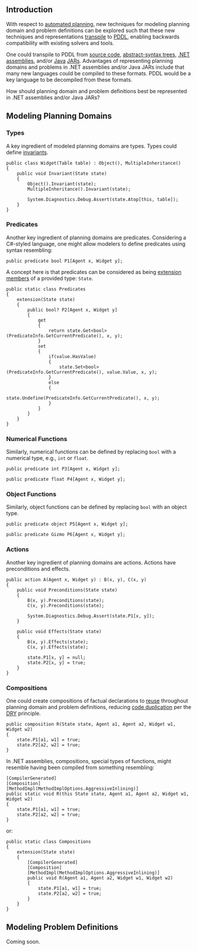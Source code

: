 ## Introduction

With respect to [automated planning](https://en.wikipedia.org/wiki/Automated_planning_and_scheduling), new techniques for modeling planning domain and problem definitions can be explored such that these new techniques and representations [transpile](https://en.wikipedia.org/wiki/Source-to-source_compiler) to [PDDL](https://en.wikipedia.org/wiki/PDDL), enabling backwards compatibility with existing solvers and tools.

One could transpile to PDDL from [source code](https://en.wikipedia.org/wiki/Source_code), [abstract-syntax trees](https://en.wikipedia.org/wiki/Abstract_syntax_tree), [.NET](https://en.wikipedia.org/wiki/.NET_Framework) [assemblies](https://en.wikipedia.org/wiki/Assembly_(CLI)), and/or [Java](https://en.wikipedia.org/wiki/Java_(programming_language)) [JARs](https://en.wikipedia.org/wiki/JAR_(file_format)). Advantages of representing planning domains and problems in .NET assemblies and/or Java JARs include that many new languages could be compiled to these formats. PDDL would be a key language to be decompiled from these formats.

How should planning domain and problem definitions best be represented in .NET assemblies and/or Java JARs?

## Modeling Planning Domains

### Types

A key ingredient of modeled planning domains are types. Types could define [invariants](https://en.wikipedia.org/wiki/Invariant_(mathematics)#Invariants_in_computer_science).

```
public class Widget(Table table) : Object(), MultipleInheritance()
{
    public void Invariant(State state)
    {
        Object().Invariant(state);
        MultipleInheritance().Invariant(state);

        System.Diagnostics.Debug.Assert(state.Atop[this, table]);
    }
}
```

### Predicates

Another key ingredient of planning domains are predicates. Considering a C#-styled language, one might allow modelers to define predicates using syntax resembling:

```
public predicate bool P1[Agent x, Widget y];
```

A concept here is that predicates can be considered as being [extension members](https://devblogs.microsoft.com/dotnet/csharp-exploring-extension-members/) of a provided type: `State`.

```
public static class Predicates
{
    extension(State state)
    {
        public bool? P2[Agent x, Widget y]
        {
            get
            {
                return state.Get<bool>(PredicateInfo.GetCurrentPredicate(), x, y);
            }
            set
            {
                if(value.HasValue)
                {
                    state.Set<bool>(PredicateInfo.GetCurrentPredicate(), value.Value, x, y);
                }
                else
                {
                    state.Undefine(PredicateInfo.GetCurrentPredicate(), x, y);
                }
            }
        }
    }
}
```

### Numerical Functions

Similarly, numerical functions can be defined by replacing `bool` with a numerical type, e.g., `int` or `float`.

```
public predicate int P3[Agent x, Widget y];
```
```
public predicate float P4[Agent x, Widget y];
```

### Object Functions

Similarly, object functions can be defined by replacing `bool` with an object type.

```
public predicate object P5[Agent x, Widget y];
```
```
public predicate Gizmo P6[Agent x, Widget y];
```

### Actions

Another key ingredient of planning domains are actions. Actions have preconditions and effects.

```
public action A(Agent x, Widget y) : B(x, y), C(x, y)
{
    public void Preconditions(State state)
    {
        B(x, y).Preconditions(state);
        C(x, y).Preconditions(state);

        System.Diagnostics.Debug.Assert(state.P1[x, y]);
    }

    public void Effects(State state)
    {
        B(x, y).Effects(state);
        C(x, y).Effects(state);

        state.P1[x, y] = null;
        state.P2[x, y] = true;
    }
}
```

### Compositions

One could create compositions of factual declarations to [reuse](https://en.wikipedia.org/wiki/Code_reuse) throughout planning domain and problem definitions, reducing [code duplication](https://en.wikipedia.org/wiki/Duplicate_code) per the [DRY](https://en.wikipedia.org/wiki/Don%27t_repeat_yourself) principle.

```
public composition R(State state, Agent a1, Agent a2, Widget w1, Widget w2)
{
    state.P1[a1, w1] = true;
    state.P2[a2, w2] = true;
}
```

In .NET assemblies, compositions, special types of functions, might resemble having been compiled from something resembling:

```
[CompilerGenerated]
[Composition]
[MethodImpl(MethodImplOptions.AggressiveInlining)]
public static void R(this State state, Agent a1, Agent a2, Widget w1, Widget w2)
{
    state.P1[a1, w1] = true;
    state.P2[a2, w2] = true;
}
```
or:
```
public static class Compositions
{
    extension(State state)
    {
        [CompilerGenerated]
        [Composition]
        [MethodImpl(MethodImplOptions.AggressiveInlining)]
        public void R(Agent a1, Agent a2, Widget w1, Widget w2)
        {
            state.P1[a1, w1] = true;
            state.P2[a2, w2] = true;
        }
    }
}
```

## Modeling Problem Definitions

Coming soon.

